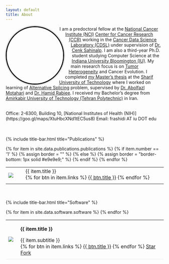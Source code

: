 ```yaml
---
layout: default
title: About
---
```


<img style="border: 3px solid black; shape-outside: circle(); margin:0px 50px 0px 0px; border-radius: 50%; float: left; box-shadow:0 0 5px #828282;" src="https://www.gravatar.com/avatar/42125cfaaf0a859652acd4832533745d?s=2048"  width="180px" alt="me"/>

I am a predoctoral fellow at the [National Cancer Institute (NCI)](https://www.cancer.gov) [Center for Cancer Research (CCR)](https://ccr.cancer.gov) working in the [Cancer Data Science Laboratory (CDSL)](https://ccr.cancer.gov/cancer-data-science-laboratory) under supervision of [Dr. Cenk Sahinalp](https://algo-cancer.github.io). I am also a third-year Ph.D. student studying Computer Science at the [Indiana University Bloomington (IU)](https://www.indiana.edu). My main research focus is on [Tumor Heterogeneity](https://en.wikipedia.org/wiki/Tumour_heterogeneity) and Cancer Evolution. I completed [my Master’s thesis](http://library.sharif.ir/parvan/resource/444343/یادگیری-پیرایش-دگرسان-از-داده-های-توالی-یابی-آر--ان--ای/&from=search&&query=alternative%20splicing&count=20&execute=true) at the [Sharif University of Technology](http://www.en.sharif.edu) where I worked on learning of [Alternative Splicing](https://en.wikipedia.org/wiki/Alternative_splicing) problem, supervised by [Dr. Abolfazl Motahari](http://sharif.edu/~motahari/) and [Dr. Hamid Rabiee](http://sharif.edu/~rabiee/). I received my Bachelor’s degree from [Amirkabir University of Technology (Tehran Polytechnic)](https://aut.ac.ir/en) in Iran.

<br/>
Office: 2-6300, Building 10, [National Institutes of Health (NIH)](https://goo.gl/maps/XtuHbcXNd1tEC5us8)  
Email: frashidi AT iu DOT edu


<br/><br/>
{% include title-bar.html title="Publications" %}
<table style="width: 100%;">
    <tbody>
        {% for item in site.data.publications.publications %}
            {% if item.number == '1' %}
                {% assign border = "" %}
            {% else %}
                {% assign border = "border-bottom: 1px solid #e9e9e9;" %}
            {% endif %}
            <tr>
                <td style="vertical-align:middle; {{ border }}">
                    <a href="https://pubmed.ncbi.nlm.nih.gov/{{ item.pubmed }}"><img src="/assets/{{ item.cover }}" style="max-height:100px; max-width:135px;"></a>
                </td>
                <td style="vertical-align:middle; {{ border }}">
                    <div data-badge-popover="left" data-badge-type="donut" data-doi="{{ item.doi }}" data-hide-no-mentions="true" class="altmetric-embed"></div>
                </td>
                <td style="width:100%; vertical-align:middle; padding-left:15px;  padding-bottom:10px; {{ border }}">
                    <p style="margin: 0">{{ item.title }}</p>
                    {% for btn in item.links %}
                        <a class="btn" href="{{ btn.url }}">{{ btn.title }}</a>
                    {% endfor %}
                </td>
            </tr>
        {% endfor %}
    </tbody>
</table>


<br/><br/>
{% include title-bar.html title="Software" %}
<table style="width: 100%;">
    <tbody>
        {% for item in site.data.software.software %}
            <tr>
                <td style="text-align:center; border-bottom: 1px solid #e9e9e9;">
                    <a href="{{ item.url }}"><img src="/assets/{{ item.cover }}" style="max-height:100px; max-width:135px;"></a>
                </td>
                <td style="width:100%; vertical-align:middle; padding-left:15px; padding-bottom:10px; border-bottom: 1px solid #e9e9e9;">
                    <p><strong>{{ item.title }}</strong></p>
                    <p style="margin: 0">{{ item.subtitle }}</p>
                    {% for btn in item.links %}
                        <a class="btn" href="{{ btn.url }}">{{ btn.title }}</a>
                    {% endfor %}
                    <a class="github-button" href="https://github.com/{{ item.id }}" data-show-count="true" aria-label="Star {{ item.id }} on GitHub">Star</a> <a class="github-button" href="https://github.com/{{ item.id }}/fork" data-show-count="true" aria-label="Fork {{ item.id }} on GitHub">Fork</a>
                </td>
            </tr>    
        {% endfor %}
    </tbody>
</table>

